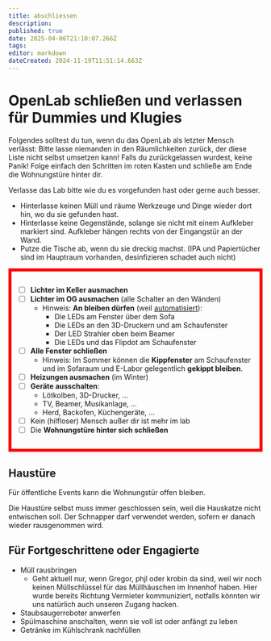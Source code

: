 ```yaml
---
title: abschliessen
description: 
published: true
date: 2025-04-06T21:10:07.266Z
tags: 
editor: markdown
dateCreated: 2024-11-19T11:51:14.663Z
---
```


# OpenLab schließen und verlassen für Dummies und Klugies

Folgendes solltest du tun, wenn du das OpenLab als letzter Mensch verlässt: Bitte lasse niemanden in den Räumlichkeiten zurück, der diese Liste nicht selbst umsetzen kann!
Falls du zurückgelassen wurdest, keine Panik! Folge einfach den Schritten im roten Kasten und schließe am Ende die Wohnungstüre hinter dir.

Verlasse das Lab bitte wie du es vorgefunden hast oder gerne auch besser.

- Hinterlasse keinen Müll und räume Werkzeuge und Dinge wieder dort hin, wo du sie gefunden hast.
- Hinterlasse keine Gegenstände, solange sie nicht mit einem Aufkleber markiert sind. Aufkleber hängen rechts von der Eingangstür an der Wand.
- Putze die Tische ab, wenn du sie dreckig machst. (IPA und Papiertücher sind im Hauptraum vorhanden, desinfizieren schadet auch nicht)


<div style="padding:1em; border:6px solid red">
  
- [ ] **Lichter im Keller ausmachen**
- [ ] **Lichter im OG ausmachen** (alle Schalter an den Wänden)
	- Hinweis: **An bleiben dürfen** (weil [automatisiert](HASS)): 
		- Die LEDs am Fenster über dem Sofa
		- Die LEDs an den 3D-Druckern und am Schaufenster
		- Der LED Strahler oben beim Beamer
		- Die LEDs und das Flipdot am Schaufenster
- [ ] **Alle Fenster schließen**
	- Hinweis: Im Sommer können die **Kippfenster** am Schaufenster und im Sofaraum und E-Labor gelegentlich **gekippt bleiben**.
- [ ] **Heizungen ausmachen** (im Winter)
- [ ] **Geräte ausschalten**:
	- Lötkolben, 3D-Drucker, ...
	- TV, Beamer, Musikanlage, ...
	- Herd, Backofen, Küchengeräte, ...
- [ ] Kein (hilfloser) Mensch außer dir ist mehr im lab
- [ ] Die **Wohnungstüre hinter sich schließen**
  
</div>

## Haustüre

Für öffentliche Events kann die Wohnungstür offen bleiben.

Die Haustüre selbst muss immer geschlossen sein, weil die Hauskatze nicht entwischen soll. 
Der Schnapper darf verwendet werden, sofern er danach wieder rausgenommen wird.

## Für Fortgeschrittene oder Engagierte

- Müll rausbringen 
	- Geht aktuell nur, wenn Gregor, phjl oder krobin da sind, weil wir noch keinen Müllschlüssel für das Müllhäuschen im Innenhof haben. Hier wurde bereits Richtung Vermieter kommuniziert, notfalls könnten wir uns natürlich auch unseren Zugang hacken.
- Staubsaugerroboter anwerfen
- Spülmaschine anschalten, wenn sie voll ist oder anfängt zu leben
- Getränke im Kühlschrank nachfüllen